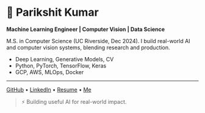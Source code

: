 # 👾 Parikshit Kumar 
**Machine Learning Engineer | Computer Vision | Data Science**


M.S. in Computer Science (UC Riverside, Dec 2024). I build real-world AI and computer vision systems, blending research and production.

- Deep Learning, Generative Models, CV
- Python, PyTorch, TensorFlow, Keras
- GCP, AWS, MLOps, Docker

---

[GitHub](https://github.com/parikshitkumar1) • [LinkedIn](https://www.linkedin.com/in/parikshitkumar1) • [Resume](https://drive.google.com/file/d/1GYoX8qks3s5gPMmyAHxK3RpkE84rP41a/view?usp=drive_link) • [Me](https://parikshitkumar1.github.io/)

> ⚡️ Building useful AI for real-world impact.
